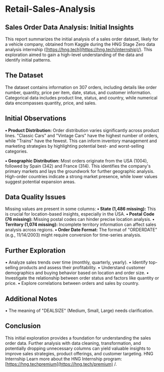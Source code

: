 # Retail-Sales-Analysis

## **Sales Order Data Analysis: Initial Insights** 
This report summarizes the initial analysis of a sales order dataset, likely for a vehicle company, obtained from Kaggle during the HNG Stage Zero data analysis internship ([https://hng.tech](https://hng.tech/internship)/). This exploration aimed to gain a high-level understanding of the data and identify initial patterns.


## **The Dataset**
The dataset contains information on 307 orders, including details like order number, quantity, price per item, date, status, and customer information. Categorical data includes product line, status, and country, while numerical data encompasses quantity, price, and sales.

## **Initial Observations**
**•	Product Distribution:** Order distribution varies significantly across product lines. "Classic Cars" and "Vintage Cars" have the highest number of orders, while "Trains" have the fewest. This can inform inventory management and marketing strategies by highlighting potential best- and worst-selling categories.

**•	Geographic Distribution:** Most orders originate from the USA (1004), followed by Spain (342) and France (314). This identifies the company's primary markets and lays the groundwork for further geographic analysis. High-order countries indicate a strong market presence, while lower values suggest potential expansion areas.


## **Data Quality Issues**
Missing values are present in some columns:
**•	State (1,486 missing):** This is crucial for location-based insights, especially in the USA.
**•	Postal Code (76 missing):** Missing postal codes can hinder precise location analysis.
**•	Territory (1,074 missing):** Incomplete territory information can affect sales analysis across regions.
**•	Order Date Format:** The format of "ORDERDATE" (e.g., 11/14/2003) might require conversion for time-series analysis.


## **Further Exploration**
•	Analyze sales trends over time (monthly, quarterly, yearly).
•	Identify top-selling products and assess their profitability.
•	Understand customer demographics and buying behavior based on location and order size.
•	Investigate the relationship between order status and factors like quantity or price.
•	Explore correlations between orders and sales by country.

## **Additional Notes**
•	The meaning of "DEALSIZE" (Medium, Small, Large) needs clarification.


## Conclusion
This initial exploration provides a foundation for understanding the sales order data. Further analysis with data cleaning, transformation, and potentially dropping unnecessary columns can yield valuable insights to improve sales strategies, product offerings, and customer targeting.
HNG Internship
Learn more about the HNG Internship program: [https://hng.techpremium](https://hng.tech/premium)
/.
